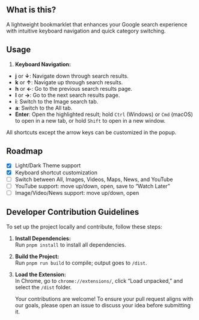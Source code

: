 ## What is this?

A lightweight bookmarklet that enhances your Google search experience with intuitive keyboard navigation and quick category switching.

## Usage

1. **Keyboard Navigation:**

- **j** or **↓**: Navigate down through search results.
- **k** or **↑**: Navigate up through search results.
- **h** or **←**: Go to the previous search results page.
- **l** or **→**: Go to the next search results page.
- **i**: Switch to the Image search tab.
- **a**: Switch to the All tab.
- **Enter**: Open the highlighted result; hold `Ctrl` (Windows) or `Cmd` (macOS) to open in a new tab, or hold `Shift` to open in a new window.

All shortcuts except the arrow keys can be customized in the popup.

## Roadmap

- [x] Light/Dark Theme support
- [x] Keyboard shortcut customization
- [ ] Switch between All, Images, Videos, Maps, News, and YouTube
- [ ] YouTube support: move up/down, open, save to “Watch Later”
- [ ] Image/Video/News support: move up/down, open

## Developer Contribution Guidelines

To set up the project locally and contribute, follow these steps:

1. **Install Dependencies:**  
   Run `pnpm install` to install all dependencies.

2. **Build the Project:**  
   Run `pnpm run build` to compile; output goes to `/dist`.

3. **Load the Extension:**  
   In Chrome, go to `chrome://extensions/`, click “Load unpacked,” and select the `/dist` folder.

   Your contributions are welcome! To ensure your pull request aligns with our goals, please open an issue to discuss your idea before submitting it.
